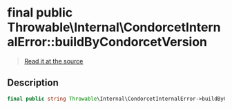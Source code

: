 # final public Throwable\Internal\CondorcetInternalError::buildByCondorcetVersion

> [Read it at the source](https://github.com/julien-boudry/Condorcet/blob/master/src/Throwable/Internal/CondorcetInternalError.php#L15)

## Description    

```php
final public string Throwable\Internal\CondorcetInternalError->buildByCondorcetVersion 
```


    